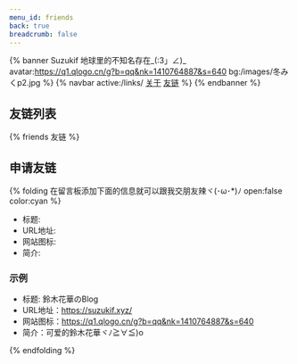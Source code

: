 ```yaml
---
menu_id: friends
back: true
breadcrumb: false
---
```


{% banner Suzukif 地球里的不知名存在_(:3」∠)_ avatar:https://q1.qlogo.cn/g?b=qq&nk=1410764887&s=640 bg:/images/冬みくp2.jpg %}
{% navbar active:/links/ [关于](/about/) [友链](/links/) %}
{% endbanner %}

## 友链列表

{% friends 友链 %}

## 申请友链
{% folding 在留言板添加下面的信息就可以跟我交朋友辣ヾ⁠(⁠･⁠ω⁠･⁠*⁠)⁠ﾉ open:false color:cyan %}

- 标题:
- URL地址:
- 网站图标:
- 简介:

### 示例
- 标题: 鈴木花華のBlog
- URL地址：https://suzukif.xyz/
- 网站图标：https://q1.qlogo.cn/g?b=qq&nk=1410764887&s=640
- 简介：可爱的鈴木花華ヾﾉ≧∀≦)o

{% endfolding %}
